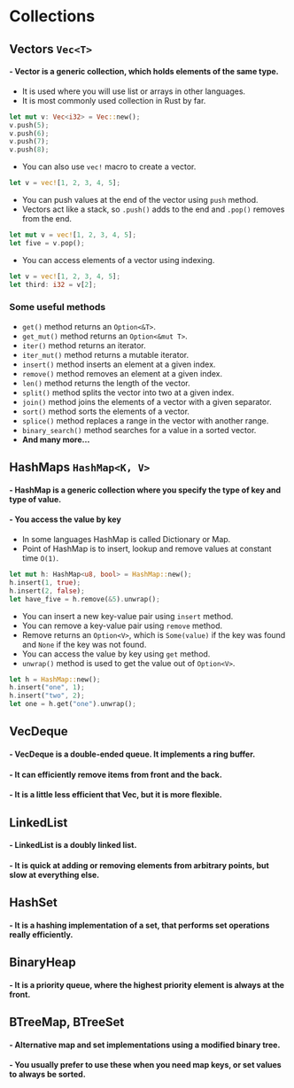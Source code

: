 # Collections

## Vectors `Vec<T>`
#### - Vector is a generic collection, which holds elements of the same type.
- It is used where you will use list or arrays in other languages.
- It is most commonly used collection in Rust by far.
```rust
let mut v: Vec<i32> = Vec::new();
v.push(5);
v.push(6);
v.push(7);
v.push(8);
```
- You can also use `vec!` macro to create a vector.
```rust
let v = vec![1, 2, 3, 4, 5];
```
- You can push values at the end of the vector using `push` method.
- Vectors act like a stack, so `.push()` adds to the end and `.pop()` removes from the end.
```rust
let mut v = vec![1, 2, 3, 4, 5];
let five = v.pop();
```
- You can access elements of a vector using indexing.
```rust
let v = vec![1, 2, 3, 4, 5];
let third: i32 = v[2];
```

### Some useful methods
- `get()` method returns an `Option<&T>`.
- `get_mut()` method returns an `Option<&mut T>`.
- `iter()` method returns an iterator.
- `iter_mut()` method returns a mutable iterator.
- `insert()` method inserts an element at a given index.
- `remove()` method removes an element at a given index.
- `len()` method returns the length of the vector.
- `split()` method splits the vector into two at a given index.
- `join()` method joins the elements of a vector with a given separator.
- `sort()` method sorts the elements of a vector.
- `splice()` method replaces a range in the vector with another range.
- `binary_search()` method searches for a value in a sorted vector.
- **And many more...**

## HashMaps `HashMap<K, V>`
#### - HashMap is a generic collection where you specify the type of key and type of value.
#### - You access the value by key
- In some languages HashMap is called Dictionary or Map.
- Point of HashMap is to insert, lookup and remove values at constant time `O(1)`.
```rust
let mut h: HashMap<u8, bool> = HashMap::new();
h.insert(1, true);
h.insert(2, false);
let have_five = h.remove(&5).unwrap();
```
- You can insert a new key-value pair using `insert` method.
- You can remove a key-value pair using `remove` method.
- Remove returns an `Option<V>`, which is `Some(value)` if the key was found and `None` if the key was not found.
- You can access the value by key using `get` method.
- `unwrap()` method is used to get the value out of `Option<V>`.
```rust
let h = HashMap::new();
h.insert("one", 1);
h.insert("two", 2);
let one = h.get("one").unwrap();
```

## VecDeque
#### - VecDeque is a double-ended queue. It implements a ring buffer.
#### - It can efficiently remove items from front and the back.
#### - It is a little less efficient that Vec, but it is more flexible.


## LinkedList
#### - LinkedList is a doubly linked list.
#### - It is quick at adding or removing elements from arbitrary points, but slow at everything else.

## HashSet
#### - It is a hashing implementation of a set, that performs set operations really efficiently.

## BinaryHeap
#### - It is a priority queue, where the highest priority element is always at the front.

## BTreeMap, BTreeSet
#### - Alternative map and set implementations using a modified binary tree.
#### - You usually prefer to use these when you need map keys, or set values to always be sorted.